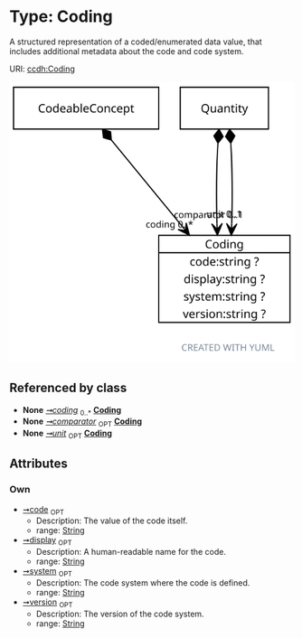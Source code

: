 
# Type: Coding


A structured representation of a coded/enumerated data value, that includes additional metadata about the code and code system.

URI: [ccdh:Coding](https://example.org/ccdh/Coding)


![img](images/Coding.svg)

## Referenced by class

 *  **None** *[➞coding](codeableConcept__coding.md)*  <sub>0..*</sub>  **[Coding](Coding.md)**
 *  **None** *[➞comparator](quantity__comparator.md)*  <sub>OPT</sub>  **[Coding](Coding.md)**
 *  **None** *[➞unit](quantity__unit.md)*  <sub>OPT</sub>  **[Coding](Coding.md)**

## Attributes


### Own

 * [➞code](coding__code.md)  <sub>OPT</sub>
    * Description: The value of the code itself.
    * range: [String](types/String.md)
 * [➞display](coding__display.md)  <sub>OPT</sub>
    * Description: A human-readable name for the code.
    * range: [String](types/String.md)
 * [➞system](coding__system.md)  <sub>OPT</sub>
    * Description: The code system where the code is defined.
    * range: [String](types/String.md)
 * [➞version](coding__version.md)  <sub>OPT</sub>
    * Description: The version of the code system.
    * range: [String](types/String.md)
